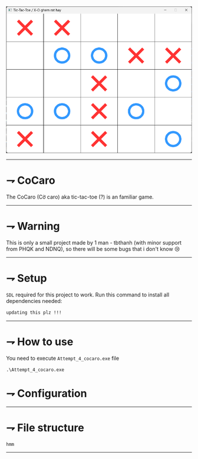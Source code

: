 ![CoCaro](cocaro.png)

---

# ⇁ CoCaro
The CoCaro (Cờ caro) aka tic-tac-toe (?) is an familiar game.

---

# ⇁ Warning
This is only a small project made by 1 man - tbthanh (with minor support from PHQK and NDNQ), so there will be some bugs that i don't know :cry:

---

# ⇁ Setup 
`SDL` required for this project to work. Run this command to install all dependencies needed:
```bash
updating this plz !!!
```
---

# ⇁ How to use
You need to execute `Attempt_4_cocaro.exe` file
```cmd
.\Attempt_4_cocaro.exe
```

# ⇁ Configuration

---

# ⇁ File structure
```
hmm
```
---

